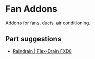 # Fan Addons

Addons for fans, ducts, air conditioning.

## Part suggestions

- [Raindrain | Flex-Drain FXD8](https://www.raindrain.se/flex-drain-fxd8-draneringsslang)
